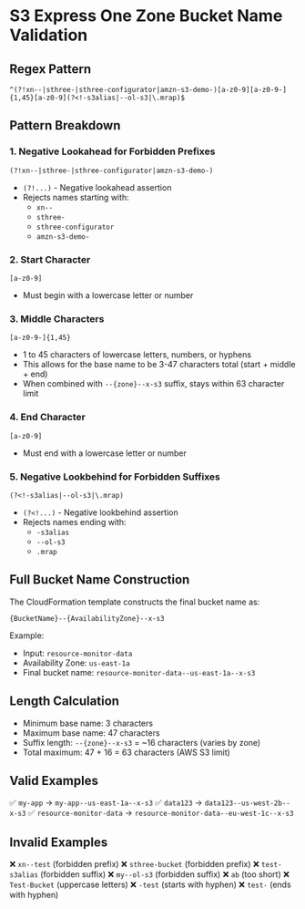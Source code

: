 # S3 Express One Zone Bucket Name Validation

## Regex Pattern
```regex
^(?!xn--|sthree-|sthree-configurator|amzn-s3-demo-)[a-z0-9][a-z0-9-]{1,45}[a-z0-9](?<!-s3alias|--ol-s3|\.mrap)$
```

## Pattern Breakdown

### 1. Negative Lookahead for Forbidden Prefixes
```regex
(?!xn--|sthree-|sthree-configurator|amzn-s3-demo-)
```
- `(?!...)` - Negative lookahead assertion
- Rejects names starting with:
  - `xn--`
  - `sthree-`
  - `sthree-configurator`
  - `amzn-s3-demo-`

### 2. Start Character
```regex
[a-z0-9]
```
- Must begin with a lowercase letter or number

### 3. Middle Characters
```regex
[a-z0-9-]{1,45}
```
- 1 to 45 characters of lowercase letters, numbers, or hyphens
- This allows for the base name to be 3-47 characters total (start + middle + end)
- When combined with `--{zone}--x-s3` suffix, stays within 63 character limit

### 4. End Character
```regex
[a-z0-9]
```
- Must end with a lowercase letter or number

### 5. Negative Lookbehind for Forbidden Suffixes
```regex
(?<!-s3alias|--ol-s3|\.mrap)
```
- `(?<!...)` - Negative lookbehind assertion
- Rejects names ending with:
  - `-s3alias`
  - `--ol-s3`
  - `.mrap`

## Full Bucket Name Construction

The CloudFormation template constructs the final bucket name as:
```
{BucketName}--{AvailabilityZone}--x-s3
```

Example:
- Input: `resource-monitor-data`
- Availability Zone: `us-east-1a`
- Final bucket name: `resource-monitor-data--us-east-1a--x-s3`

## Length Calculation

- Minimum base name: 3 characters
- Maximum base name: 47 characters
- Suffix length: `--{zone}--x-s3` = ~16 characters (varies by zone)
- Total maximum: 47 + 16 = 63 characters (AWS S3 limit)

## Valid Examples
✅ `my-app` → `my-app--us-east-1a--x-s3`
✅ `data123` → `data123--us-west-2b--x-s3`
✅ `resource-monitor-data` → `resource-monitor-data--eu-west-1c--x-s3`

## Invalid Examples
❌ `xn--test` (forbidden prefix)
❌ `sthree-bucket` (forbidden prefix)
❌ `test-s3alias` (forbidden suffix)
❌ `my--ol-s3` (forbidden suffix)
❌ `ab` (too short)
❌ `Test-Bucket` (uppercase letters)
❌ `-test` (starts with hyphen)
❌ `test-` (ends with hyphen)
